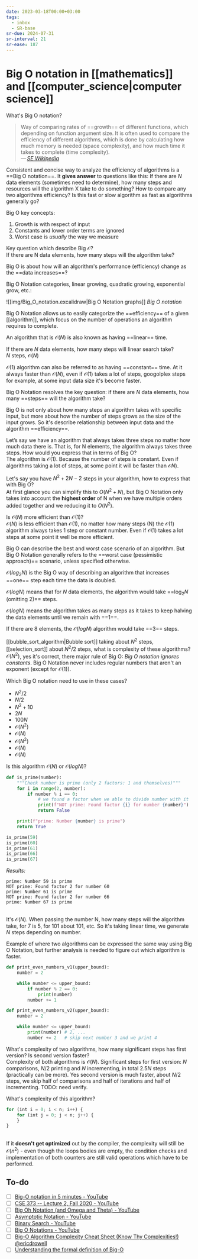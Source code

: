```yaml
---
date: 2023-03-18T00:00+03:00
tags:
  - inbox
  - SR-base
sr-due: 2024-07-31
sr-interval: 21
sr-ease: 187
---
```


# Big O notation in [[mathematics]] and [[computer_science|computer science]]

What's Big O notation?
&#10;<br>
> Way of comparing rates of ==growth== of different functions, which depending
> on function argument size. It is often used to compare the efficiency of
> different algorithms, which is done by calculating how much memory is needed
> (space complexity), and how much time it takes to complete (time complexity).\
> — <cite>[SE Wikipedia](https://simple.wikipedia.org/wiki/Big_O_notation)</cite> <!--SR:!2024-09-11,8,190-->

Consistent and concise way to analyze the efficiency of algorithms is a
==Big O notation==. It **gives answer** to questions like this: If there are
$N$ data elements (sometimes need to determine), how many steps and resources
will the algorithm X take to do something? How to compare any two algorithms
efficiency? Is this fast or slow algorithm as fast as algorithms generally go?
<!--SR:!2024-09-13,11,217-->

Big O key concepts:
&#10;<br>
1. Growth is with respect of input
2. Constants and lower order terms are ignored
3. Worst case is _usually_ the way we measure

Key question which describe Big $\mathcal{O}$?
&#10;<br>
If there are N data elements, how many steps will the algorithm take? <!--SR:!2024-09-22,13,177-->

Big O is about how will an algorithm's performance (efficiency) change as the
==data increases==? <!--SR:!2024-09-06,9,220-->

<!-- NEXT: excalidraw image -->
Big O Notation categories, linear growing, quadratic growing, exponential grow,
etc.:

![[img/Big_O_notation.excalidraw|Big O Notation graphs]]
_Big O notation_

Big O Notation allows us to easily categorize the ==efficiency== of a given
[[algorithm]], which focus on the number of operations an algorithm requires to
complete. <!--SR:!2024-09-22,17,220-->

An algorithm that is $\mathcal{O}(N)$ is also known as having ==linear== time. <!--SR:!2024-09-13,17,270-->

If there are $N$ data elements, how many steps will linear search take?
&#10;<br>
$N$ steps, $\mathcal{O}(N)$ <!--SR:!2024-10-01,21,220-->

$\mathcal{O}(1)$ algorithm can also be referred to as having ==constant== time.
At it always faster than $\mathcal{O}(N)$, even if $\mathcal{O}(1)$ takes a lot
of steps, googolplex steps for example, at some input data size it's become
faster. <!--SR:!2024-11-01,48,270-->

Big O Notation resolves the key question: if there are $N$ data elements,
how many ==steps== will the algorithm take? <!--SR:!2024-09-30,16,217-->

Big O is not only about how many steps an algorithm takes with specific input,
but more about how the number of steps grows as the size of the input grows. So
it's describe relationship between input data and the algorithm ==efficiency==. <!--SR:!2024-09-16,7,210-->

Let’s say we have an algorithm that always takes three steps no matter how
much data there is. That is, for N elements, the algorithm always takes three
steps. How would you express that in terms of Big O?
&#10;<br>
The algorithm is $\mathcal{O}(1)$. Because the number of steps is constant. Even
if algorithms taking a lot of steps, at some point it will be faster than
$\mathcal{O}N)$. <!--SR:!2024-09-27,22,250-->

Let's say you have $N^2 + 2N - 2$ steps in your algorithm, how to express that
with Big O?
&#10;<br>
At first glance you can simplify this to $O(N^2 + N)$, but Big O Notation only
takes into account the **highest order** of N when we have multiple orders added
together and we reducing it to $O(N^2)$.

Is $\mathcal{O}(N)$ more efficient than $\mathcal{O}(1)$?
&#10;<br>
$\mathcal{O}(N)$ is less efficient than $\mathcal{O}(1)$, no matter how many
steps (N) the $\mathcal{O}(1)$ algorithm always takes 1 step  or constant number. Even
if $\mathcal{O}(1)$ takes a lot steps at some point it well be more efficient. <!--SR:!2025-06-05,143,270-->

Big O can describe the best and worst case scenario of an algorithm. But Big O
Notation generally refers to the ==worst case (pessimistic approach)== scenario,
unless specified otherwise. <!--SR:!2024-09-11,22,270-->

$\mathcal{O}(log_2 N)$ is the Big O way of describing an algorithm that increases
==one== step each time the data is doubled. <!--SR:!2024-10-09,25,217-->

$\mathcal{O}(log N)$ means that for $N$ data elements, the algorithm would take
==$\log_{2} N$ (omitting 2)== steps. <!--SR:!2024-11-01,24,211-->

$\mathcal{O}(log N)$ means the algorithm takes as many steps as it takes to
keep halving the data elements until we remain with ==1==. <!--SR:!2024-09-10,8,217-->

If there are 8 elements, the $\mathcal{O}(log N)$ algorithm would take ==3==
steps. <!--SR:!2024-09-17,7,189-->

[[bubble_sort_algorithm|Bubble sort]] taking about $N^2$ steps,
[[selection_sort]] about $N^2/2$ steps, what is complexity of these algorithms?
&#10;<br>
$\mathcal{O}(N^2)$, yes it's correct, there major rule of Big O: _Big O
notation ignores constants_. Big O Notation never includes regular numbers that
aren't an exponent (except for $\mathcal{O}(1)$). <!--SR:!2024-09-06,4,210-->

Which Big O notation need to use in these cases?
- $N^2 / 2$
- $N / 2$
- $N^2 + 10$
- $2N$
- $100N$
&#10;<br>
- $\mathcal{O}(N^2)$
- $\mathcal{O}(N)$
- $\mathcal{O}(N^2)$
- $\mathcal{O}(N)$
- $\mathcal{O}(N)$ <!--SR:!2024-09-18,8,210-->


Is this algorithm $\mathcal{O}(N)$ or $\mathcal{O}(log N)$?
```python
def is_prime(number):
    """Check number is prime (only 2 factors: 1 and themselves)"""
    for i in range(2, number):
        if number % i == 0:
            # we found a factor when we able to divide number with it
            print(f"NOT prime: Found factor {i} for number {number}")
            return False

    print(f"prime: Number {number} is prime")
    return True

is_prime(59)
is_prime(60)
is_prime(61)
is_prime(66)
is_prime(67)
```
*Results:*
```
prime: Number 59 is prime
NOT prime: Found factor 2 for number 60
prime: Number 61 is prime
NOT prime: Found factor 2 for number 66
prime: Number 67 is prime
```
&#10;<br>
It's $\mathcal{O}(N)$. When passing the number N, how many steps will the
algorithm take, for 7 is 5, for 101 about 101, etc. So it's taking linear time,
we generate $N$ steps depending on number. <!--SR:!2024-09-26,13,177-->

Example of where two algorithms can be expressed the same way using Big O
Notation, but further analysis is needed to figure out which algorithm is
faster.
```python
def print_even_numbers_v1(upper_bound):
    number = 2

    while number <= upper_bound:
        if number % 2 == 0:
            print(number)
        number += 1

def print_even_numbers_v2(upper_bound):
    number = 2

    while number <= upper_bound:
        print(number) # 2, ...
        number += 2   # skip next number 3 and we print 4
```
What's complexity of two algorithms, how many significant steps has first
version? Is second version faster?
&#10;<br>
Complexity of both algorithms is $\mathcal{O}(N)$.
Significant steps for first version: $N$ comparisons, $N/2$ printing and $N$
incrementing, in total $2.5N$ steps (practically can be more).
Yes second version is much faster, about $N/2$ steps, we skip half of
comparisons and half of iterations and half of incrementing. TODO: need verify. <!--SR:!2024-09-16,2,169-->

What's complexity of this algorithm?
```javascript
for (int i = 0; i < n; i++) {
    for (int j = 0; j < n; j++) {
    }
}
```
&#10;<br>
If it **doesn't get optimized** out by the compiler, the complexity will still
be $\mathcal{O}(n^2)$ - even though the loops bodies are empty, the condition
checks and implementation of both counters are still valid operations which have
to be performed.

## To-do

- [ ] [Big-O notation in 5 minutes - YouTube](https://www.youtube.com/watch?v=__vX2sjlpXU)
- [ ] [CSE 373 -- Lecture 2, Fall 2020 - YouTube](https://www.youtube.com/watch?v=z1mkCe3kVUA&t=3039s)
- [ ] [Big Oh Notation (and Omega and Theta) - YouTube](https://www.youtube.com/watch?v=ei-A_wy5Yxw)
- [ ] [Asymptotic Notation - YouTube](https://www.youtube.com/watch?v=iOq5kSKqeR4)
- [ ] [Binary Search - YouTube](https://www.youtube.com/watch?v=D5SrAga1pno)
- [ ] [Big O Notations - YouTube](https://www.youtube.com/watch?v=V6mKVRU1evU)
- [ ] [Big-O Algorithm Complexity Cheat Sheet (Know Thy Complexities!) @ericdrowell](https://www.bigocheatsheet.com/)
- [ ] [Understanding the formal definition of Big-O](https://justin.abrah.ms/computer-science/understanding-big-o-formal-definition.html)
